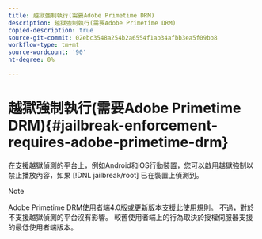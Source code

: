 ```yaml
---
title: 越獄強制執行(需要Adobe Primetime DRM)
description: 越獄強制執行(需要Adobe Primetime DRM)
copied-description: true
source-git-commit: 02ebc3548a254b2a6554f1ab34afbb3ea5f09bb8
workflow-type: tm+mt
source-wordcount: '90'
ht-degree: 0%

---
```


# 越獄強制執行(需要Adobe Primetime DRM){#jailbreak-enforcement-requires-adobe-primetime-drm}

在支援越獄偵測的平台上，例如Android和iOS行動裝置，您可以啟用越獄強制以禁止播放內容，如果 [!DNL jailbreak/root] 已在裝置上偵測到。

>[!NOTE]
>
>Adobe Primetime DRM使用者端4.0版或更新版本支援此使用規則。 不過，對於不支援越獄偵測的平台沒有影響。 較舊使用者端上的行為取決於授權伺服器支援的最低使用者端版本。
